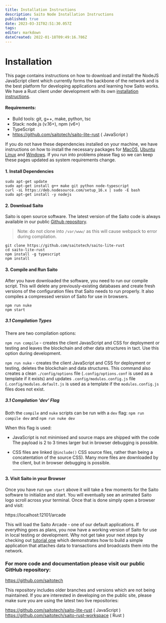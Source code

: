 ```yaml
---
title: Installation Instructions
description: Saito Node Installation Instructions
published: true
date: 2023-03-31T02:51:30.057Z
tags: 
editor: markdown
dateCreated: 2022-01-18T09:49:16.786Z
---
```


# Installation

This page contains instructions on how to download and install the NodeJS JavaScript client which currently forms the backbone of the network and is the best platform for developing applications and learning how Saito works. We have a Rust client under development with its own [installation instructions](https://wiki.saito.io/en/tech/installation-rust).

#### Requirements:

* Build tools: git, g++, make, python, tsc
* Stack: node.js (v.16+), npm (v6+)
* TypeScript
* https://github.com/saitotech/saito-lite-rust ( JavaScript )

If you do not have these dependencies installed on your machine, we have instructions on how to install the necessary packages for [MacOS](/tech/installation/mac), [Ubuntu Linux](/tech/installation/linux) and [Windows](/tech/installation/windows). If you run into problems please flag so we can keep these pages updated as system requirements change.

#### 1. Install Dependencies

```
sudo apt-get update
sudo apt-get install g++ make git python node-typescript
curl -sL https://deb.nodesource.com/setup_16.x | sudo -E bash
sudo apt-get install -y nodejs
```

#### 2. Download Saito

Saito is open source software. The latest version of the Saito code is always available in our public [Github repository](https://github.com/saitotech/saito-lite-rust).
> Note: do not clone into ```/var/www/``` as this will cause webpack to error during compilation.

```
git clone https://github.com/saitotech/saito-lite-rust
cd saito-lite-rust
npm install -g typescript 
npm install
```

#### 3. Compile and Run Saito

After you have downloaded the software, you need to run our compile script. This will delete any previously-existing databases and create fresh versions of the configuration files that Saito needs to run properly. It also compiles a compressed version of Saito for use in browsers.

```
npm run nuke
npm start
```

##### 3.1 Compilation Types

There are two compilation options:

```npm run compile``` - creates the client JavasScript and CSS for deployment or testing and leaves the blockchain and other data structures in tact. Use this option during development.

```npm run nuke``` - creates the client JavaScript and CSS for deployment or testing, deletes the blockchain and data structures. This command also creates a clean ```./config/options``` file (```.config/options.conf``` is used as a template if it exists) and updates ```.config/modules.config.js``` file (```.config/modules.default.js``` is used as a template if the ```modules.config.js``` files does not exist.

##### 3.1 Compilation 'dev' Flag

Both the `compile` and `nuke` scripts can be run with a `dev` flag:
```npm run compile dev``` and ```npm run nuke dev```

When this flag is used:

 * JavaScript is not minimised and source maps are shipped with the code 
   The payload is 2 to 3 times larger but in browser debugging is possible.
   
* CSS files are linked (```@include()``` CSS source files, rather than being a concatentation of the source CSS).
  Many more files are downloaded by the client, but in browser debugging is possible.
  
  ---


#### 3. Visit Saito in your Browser

Once you have run `npm start` above it will take a few moments for the Saito software to initialize and start. You will eventually see an animated Saito logo scroll across your terminal. Once that is done simply open a browser and visit:

https://localhost:12101/arcade

This will load the Saito Arcade - one of our default applications. If everything goes as plans, you now have a working version of Saito for use in local testing or development. Why not get take your next steps by checking out [tutorial one](https://wiki.saito.io/en/tech/tutorial-1-deploy-install-application) which demonstrates how to build a simple application that attaches data to transactions and broadcasts them into the network.

### For more code and documentation please visit our public GitHub repository:


https://github.com/saitotech

This repository includes older branches and versions which are not being maintained. If you are interested in developing on the public site, please make sure you are using the latest two live repositories:

https://github.com/saitotech/saito-lite-rust
( JavaScript )
https://github.com/saitotech/saito-rust-workspace
( Rust )



